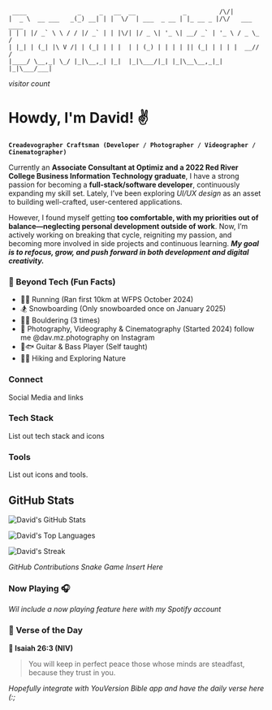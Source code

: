 ```
 ____              _     _   __  __             _         /\/|          
|  _ \  __ ___   _(_) __| | |  \/  | ___  _ __ | |_ __ _ |/\/   ___ ____
| | | |/ _` \ \ / / |/ _` | | |\/| |/ _ \| '_ \| __/ _` | '_ \ / _ \_  /
| |_| | (_| |\ V /| | (_| | | |  | | (_) | | | | || (_| | | | |  __// / 
|____/ \__,_| \_/ |_|\__,_| |_|  |_|\___/|_| |_|\__\__,_|_| |_|\___/___|
```
*visitor count*

# Howdy, I'm David! ✌

**`Creadevographer Craftsman (Developer / Photographer / Videographer / Cinematographer)`**

Currently an **Associate Consultant at Optimiz and a 2022 Red River College Business Information Technology graduate**, I have a strong passion for becoming a **full-stack/software developer**, continuously expanding my skill set. Lately, I’ve been exploring *UI/UX design* as an asset to building well-crafted, user-centered applications.

However, I found myself getting **too comfortable, with my priorities out of balance—neglecting personal development outside of work**. Now, I’m actively working on breaking that cycle, reigniting my passion, and becoming more involved in side projects and continuous learning. ***My goal is to refocus, grow, and push forward in both development and digital creativity.***

### 🎨 Beyond Tech (Fun Facts)
- 🏃‍♂️ Running (Ran first 10km at WFPS October 2024)
- 🏂 Snowboarding (Only snowboarded once on January 2025)
- 🧗‍♀️ Bouldering (3 times)
- 🎥 Photography, Videography & Cinematography (Started 2024) follow me @dav.mz.photography on Instagram
- 🎸🐟 Guitar & Bass Player (Self taught)
- 🚶‍♂️ Hiking and Exploring Nature

### Connect

Social Media and links

### Tech Stack

List out tech stack and icons

### Tools

List out icons and tools.

## GitHub Stats

![David's GitHub Stats](https://github-readme-stats-davmz.vercel.app/api?username=Davmz&show_icons=true&theme=one_dark_pro)

![David's Top Languages](https://github-readme-stats-davmz.vercel.app/api/top-langs/?username=Davmz&theme=one_dark_pro&show_icons=true&hide_border=false&layout=compact)

![David's Streak](https://streak-stats.demolab.com?user=davmz&theme=tokyonight&hide_border=false) <!-- Will look into if theres a way to host this myself instead of using their service to avoid it going down -->

*GitHub Contributions Snake Game Insert Here*

### Now Playing 🎧

*Wil include a now playing feature here with my Spotify account*

### 📖 Verse of the Day
<!-- START: Verse of the Day -->
**📖 Isaiah 26:3 (NIV)**
> You will keep in perfect peace
those whose minds are steadfast,
because they trust in you.

<!-- END: Verse of the Day -->

*Hopefully integrate with YouVersion Bible app and have the daily verse here (:;*
